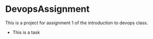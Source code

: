 # DevopsAssignment

This is a project for assignment 1 of the introduction to devops class.

- This is a task
